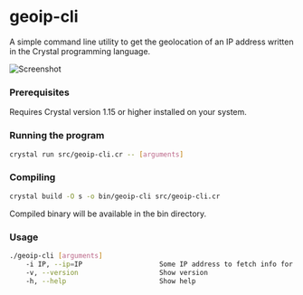 # geoip-cli

A simple command line utility to get the geolocation of an IP address written in the Crystal programming language.

![Screenshot](assets/screnshot.png)

### Prerequisites

Requires Crystal version 1.15 or higher installed on your system.

### Running the program

````bash
crystal run src/geoip-cli.cr -- [arguments] 
````

### Compiling

````bash
crystal build -O s -o bin/geoip-cli src/geoip-cli.cr
````
Compiled binary will be available in the bin directory.

### Usage

````bash
./geoip-cli [arguments]
    -i IP, --ip=IP                   Some IP address to fetch info for.
    -v, --version                    Show version
    -h, --help                       Show help
````
